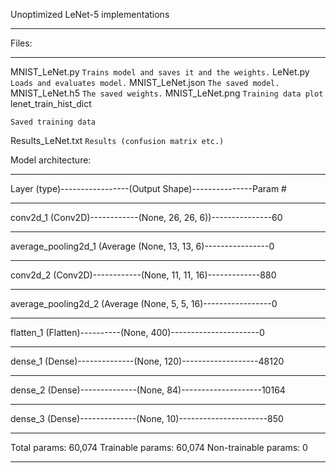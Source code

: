 Unoptimized LeNet-5 implementations

-----------------------------------------------------------------
Files:

-----------------------------------------------------------------
MNIST_LeNet.py
``
Trains model and saves it and the weights.
 ``
LeNet.py
 ``
Loads and evaluates model.
  ``
MNIST_LeNet.json
 ``
The saved model.
 ``
MNIST_LeNet.h5
 ``
The saved weights.
 ``
MNIST_LeNet.png
 ``
Training data plot
  ``
lenet_train_hist_dict
```
Saved training data
```
Results_LeNet.txt
 ``
Results (confusion matrix etc.)
 ``

Model architecture:

-----------------------------------------------------------------
Layer (type)-----------------(Output Shape)---------------Param #   

-----------------------------------------------------------------
conv2d_1 (Conv2D)------------(None, 26, 26, 6))---------------60        

-----------------------------------------------------------------
average_pooling2d_1 (Average (None, 13, 13, 6)----------------0       

-----------------------------------------------------------------
conv2d_2 (Conv2D)------------(None, 11, 11, 16)-------------880     

-----------------------------------------------------------------
average_pooling2d_2 (Average (None, 5, 5, 16)-----------------0         

-----------------------------------------------------------------
flatten_1 (Flatten)----------(None, 400)----------------------0      

-----------------------------------------------------------------
dense_1 (Dense)--------------(None, 120)-------------------48120   

-----------------------------------------------------------------
dense_2 (Dense)--------------(None, 84)--------------------10164     

-----------------------------------------------------------------
dense_3 (Dense)--------------(None, 10)----------------------850   

-----------------------------------------------------------------
Total params: 60,074
Trainable params: 60,074
Non-trainable params: 0

-----------------------------------------------------------------
